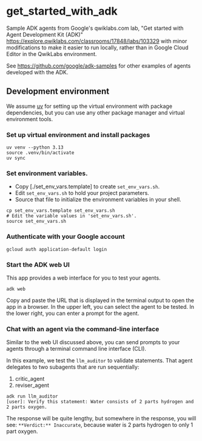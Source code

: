 # get_started_with_adk

Sample ADK agents from Google's qwiklabs.com lab, "Get started with Agent Development Kit (ADK)" https://explore.qwiklabs.com/classrooms/17848/labs/103329 with minor modifications to make it easier to run locally, rather than in Google Cloud Editor in the QwikLabs environment.

See https://github.com/google/adk-samples for other examples of agents developed with the ADK.

## Development environment

We assume [uv](https://github.com/astral-sh/uv) for setting up the virtual environment with package dependencies, but you can use any other package manager and virtual environment tools.

### Set up virtual environment and install packages

```shell
uv venv --python 3.13
source .venv/bin/activate
uv sync
```

### Set environment variables.

* Copy [./set_env_vars.template] to create `set_env_vars.sh`.
* Edit `set_env_vars.sh` to hold your project parameters.
* Source that file to initialize the environment variables in your shell.

```shell
cp set_env_vars.template set_env_vars.sh
# Edit the variable values in 'set_env_vars.sh'.
source set_env_vars.sh
```

### Authenticate with your Google account

```shell
gcloud auth application-default login
```

### Start the ADK web UI

This app provides a web interface for you to test your agents.


```shell
adk web
```

Copy and paste the URL that is displayed in the terminal output to open the app in a browser. In the upper left, you can select the agent to be tested. In the lower right, you can enter a prompt for the agent.

### Chat with an agent via the command-line interface

Similar to the web UI discussed above, you can send prompts to your agents through a terminal command line interface (CLI).

In this example, we test the `llm_auditor` to validate statements. That agent delegates to two subagents that are run sequentially:

1. critic_agent
2. reviser_agent

```shell
adk run llm_auditor
[user]: Verify this statement: Water consists of 2 parts hydrogen and 2 parts oxygen.
```

The response will be quite lengthy, but somewhere in the response, you will see: `**Verdict:** Inaccurate`, because water is 2 parts hydrogen to only 1 part oxygen.
